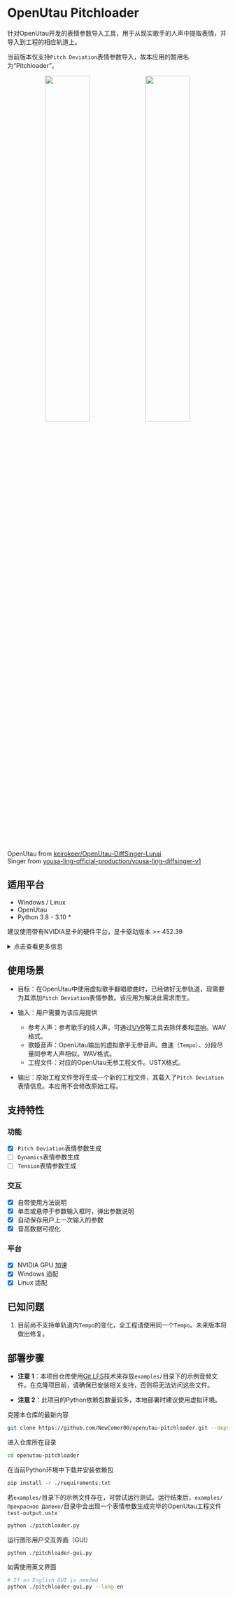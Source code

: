 # OpenUtau Pitchloader

针对OpenUtau开发的表情参数导入工具，用于从现实歌手的人声中提取表情，并导入到工程的相应轨道上。

当前版本仅支持`Pitch Deviation`表情参数导入，故本应用的暂用名为“Pitchloader”。


<p align="middle">
  <img src="https://github.com/user-attachments/assets/98113e7e-a512-4ad5-9dd6-822af82f21af" width="45%" />
  <img src="https://github.com/user-attachments/assets/02c1bea8-1367-4f7d-a5c9-578bb2205995" width="45%" /> 
</p>

OpenUtau from [keirokeer/OpenUtau-DiffSinger-Lunai](https://github.com/keirokeer/OpenUtau-DiffSinger-Lunai)  
Singer from [yousa-ling-official-production/yousa-ling-diffsinger-v1](https://github.com/yousa-ling-official-production/yousa-ling-diffsinger-v1)

## 适用平台
- Windows / Linux
- OpenUtau
- Python 3.8 - 3.10 *

建议使用带有NVIDIA显卡的硬件平台，显卡驱动版本 >= 452.39

<details>
  <summary>点击查看更多信息</summary>

\* 音高提取器[CREPE](https://github.com/marl/crepe)依赖于TensorFlow框架**。而在Windows平台下，最后一个支持GPU加速的TensorFlow版本为2.10，且[PyPI](https://pypi.org/project/tensorflow/2.10.1/#files)只提供有限版本的`whl`支持

\** 未来考虑使用基于Pytorch的[PESTO](https://github.com/SonyCSLParis/pesto)代替CREPE

</details>

## 使用场景
- 目标：在OpenUtau中使用虚拟歌手翻唱歌曲时，已经做好无参轨道，现需要为其添加`Pitch Deviation`表情参数。该应用为解决此需求而生。

- 输入：用户需要为该应用提供
    - 参考人声：参考歌手的纯人声。可通过[UVR](https://github.com/Anjok07/ultimatevocalremovergui)等工具去除伴奏和[混响](https://github.com/Anjok07/ultimatevocalremovergui/issues/469#issuecomment-1507664943)。WAV格式。
    - 歌姬音声：OpenUtau输出的虚拟歌手无参音声。曲速（`Tempo`）、分段尽量同参考人声相似。WAV格式。
    - 工程文件：对应的OpenUtau无参工程文件。USTX格式。

- 输出：原始工程文件旁将生成一个新的工程文件，其载入了`Pitch Deviation`表情信息。本应用不会修改原始工程。

## 支持特性
### 功能
- [x] `Pitch Deviation`表情参数生成
- [ ] `Dynamics`表情参数生成
- [ ] `Tension`表情参数生成

### 交互
- [x] 自带使用方法说明
- [x] 单击或悬停于参数输入框时，弹出参数说明
- [x] 自动保存用户上一次输入的参数
- [x] 音高数据可视化

### 平台
- [x] NVIDIA GPU 加速
- [x] Windows 适配
- [x] Linux 适配

## 已知问题
1. 目前尚不支持单轨道内`Tempo`的变化，全工程请使用同一个`Tempo`。未来版本将做出修复。

## 部署步骤
- **注意 1**：本项目仓库使用[Git LFS](https://git-lfs.com/)技术来存放`examples/`目录下的示例音频文件。在克隆项目前，请确保已安装相关支持，否则将无法访问这些文件。

- **注意 2**：此项目的Python依赖包数量较多，本地部署时建议使用虚拟环境。

克隆本仓库的最新内容
```sh
git clone https://github.com/NewComer00/openutau-pitchloader.git --depth 1
```

进入仓库所在目录
```sh
cd openutau-pitchloader
```

在当前Python环境中下载并安装依赖包
```sh
pip install -r ./requirements.txt
```

若`examples/`目录下的示例文件存在，可尝试运行测试。运行结束后，`examples/Прекрасное Далеко/`目录中会出现一个表情参数生成完毕的OpenUtau工程文件`test-output.ustx`
```sh
python ./pitchloader.py
```

运行图形用户交互界面（GUI）
```sh
python ./pitchloader-gui.py
```

如需使用英文界面
```sh
# If an English GUI is needed
python ./pitchloader-gui.py --lang en
```